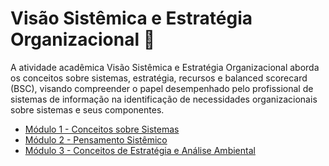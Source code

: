# Visão Sistêmica e Estratégia Organizacional 💫

A atividade acadêmica Visão Sistêmica e Estratégia Organizacional aborda os conceitos sobre sistemas, estratégia, recursos e balanced scorecard (BSC), visando compreender o papel desempenhado pelo profissional de sistemas de informação na identificação de necessidades organizacionais sobre sistemas e seus componentes.

- [Módulo 1 - Conceitos sobre Sistemas](modulo-1/)
- [Módulo 2 - Pensamento Sistêmico](modulo-2/)
- [Módulo 3 - Conceitos de Estratégia e Análise Ambiental](modulo-3/)